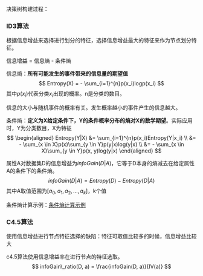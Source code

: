 决策树构建过程：

### ID3算法

根据信息增益来选择进行划分的特征，选择信息增益最大的特征来作为节点划分特征。

信息增益 = 信息熵 - 条件熵

信息熵：**所有可能发生的事件带来的信息量的期望值**
$$
Entropy(X) = - \sum_{i=1}^{n}p(x_i)logp(x_i)
$$
其中$p(x_i)$代表分类$x_i$出现的概率。n是分类的数目。

信息的大小与随机事件的概率有关。发生概率越小的事件产生的信息越大。





条件熵：**定义为X给定条件下，Y的条件概率分布的熵对X的数学期望**。实际应用时，Y为分类数目，X为特征
$$
\begin{aligned}
Entropy(Y|X) &= \sum_{i=1}^{n}p(x_i)Entropy(Y|x_i) \\
&= - \sum_{x \in X}p(x)\sum_{y \in Y}p(y|x)log(y|x) \\ 
&= - \sum_{x \in X}\sum_{y \in Y}p(x, y)log(y|x)
\end{aligned}
$$


属性A对数据集D的信息增益为$infoGain(D|A)$，它等于D本身的熵减去在给定属性A的条件下的条件熵。
$$
infoGain(D|A) = Entropy(D) - Entropy(D|A)
$$
其中A取值范围为$[a_0, a_1,a_2,...,a_k]$，k个值



条件熵计算示例：[条件熵计算示例](https://blog.csdn.net/qq_40765537/article/details/114838485)





### C4.5算法

使用信息增益进行节点特征选择的缺陷：特征可取值比较多的时候，信息增益比较大

c4.5算法使用信息增益率在进行节点的特征选取。
$$
infoGain\_ratio(D, a) = \frac{infoGain(D, a)}{IV(a)}
$$













































